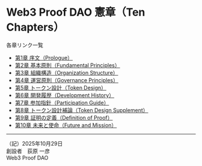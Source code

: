# Web3 Proof DAO 憲章（Ten Chapters）

各章リンク一覧

- [第1章 序文（Prologue）](docs/docs/chapter1_prologue.md)
- [第2章 基本原則（Fundamental Principles）](docs/docs/chapter2_fundamental_principle.md)
- [第3章 組織構造（Organization Structure）](docs/docs/chapter3_organization_structure.md)
- [第4章 運営原則（Governance Principles）](docs/docs/chapter4_governance_principles.md)
- [第5章 トークン設計（Token Design）](docs/docs/chapter5_token_design.md)
- [第6章 開発履歴（Development History）](docs/docs/chapter6_dev_history.md)
- [第7章 参加指針（Participation Guide）](docs/docs/chapter7_participation_guide.md)
- [第8章 トークン設計補論（Token Design Supplement）](docs/docs/chapter8_token_design_supplement.md)
- [第9章 証明の定義（Definition of Proof）](docs/docs/chapter9_definition_of_proof.md)
- [第10章 未来と使命（Future and Mission）](docs/docs/chapter10_future_and_mission.md)

---

（記）2025年10月29日  
創設者　荻原 一彦  
Web3 Proof DAO
